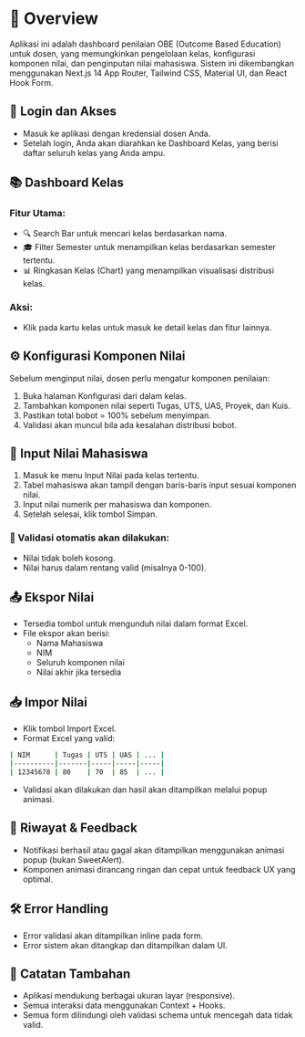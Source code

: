 # 🎯 Overview

Aplikasi ini adalah dashboard penilaian OBE (Outcome Based Education) untuk dosen, yang memungkinkan pengelolaan kelas, konfigurasi komponen nilai, dan penginputan nilai mahasiswa. Sistem ini dikembangkan menggunakan Next.js 14 App Router, Tailwind CSS, Material UI, dan React Hook Form.

## 🚪 Login dan Akses

- Masuk ke aplikasi dengan kredensial dosen Anda.
- Setelah login, Anda akan diarahkan ke Dashboard Kelas, yang berisi daftar seluruh kelas yang Anda ampu.

## 📚 Dashboard Kelas
### Fitur Utama:

- 🔍 Search Bar untuk mencari kelas berdasarkan nama.
- 🎓 Filter Semester untuk menampilkan kelas berdasarkan semester tertentu.
- 📊 Ringkasan Kelas (Chart) yang menampilkan visualisasi distribusi kelas.

### Aksi:

- Klik pada kartu kelas untuk masuk ke detail kelas dan fitur lainnya.

## ⚙️ Konfigurasi Komponen Nilai

Sebelum menginput nilai, dosen perlu mengatur komponen penilaian:
1. Buka halaman Konfigurasi dari dalam kelas.
2. Tambahkan komponen nilai seperti Tugas, UTS, UAS, Proyek, dan Kuis.
3. Pastikan total bobot = 100% sebelum menyimpan.
4. Validasi akan muncul bila ada kesalahan distribusi bobot.

## 📝 Input Nilai Mahasiswa

1. Masuk ke menu Input Nilai pada kelas tertentu.
2. Tabel mahasiswa akan tampil dengan baris-baris input sesuai komponen nilai.
3. Input nilai numerik per mahasiswa dan komponen.
4. Setelah selesai, klik tombol Simpan.

### 🛑 Validasi otomatis akan dilakukan:

- Nilai tidak boleh kosong.
- Nilai harus dalam rentang valid (misalnya 0-100).

## 📤 Ekspor Nilai

- Tersedia tombol untuk mengunduh nilai dalam format Excel.
- File ekspor akan berisi:
     - Nama Mahasiswa
     - NIM
     - Seluruh komponen nilai
     - Nilai akhir jika tersedia

## 📥 Impor Nilai

- Klik tombol Import Excel.
- Format Excel yang valid:

```bash
| NIM      | Tugas | UTS | UAS | ... |
|----------|-------|-----|-----|-----|
| 12345678 | 80    | 70  | 85  | ... |
```

- Validasi akan dilakukan dan hasil akan ditampilkan melalui popup animasi.

## 🧾 Riwayat & Feedback

- Notifikasi berhasil atau gagal akan ditampilkan menggunakan animasi popup (bukan SweetAlert).
- Komponen animasi dirancang ringan dan cepat untuk feedback UX yang optimal.

## 🛠️ Error Handling

- Error validasi akan ditampilkan inline pada form.
- Error sistem akan ditangkap dan ditampilkan dalam UI.

## 📌 Catatan Tambahan

- Aplikasi mendukung berbagai ukuran layar (responsive).
- Semua interaksi data menggunakan Context + Hooks.
- Semua form dilindungi oleh validasi schema untuk mencegah data tidak valid.